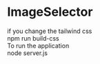 # ImageSelector
if you change the tailwind css 
<br/>
npm run build-css
<br/>
To run the application
<br/>
node server.js
